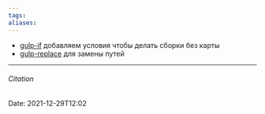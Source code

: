 ```yaml
---
tags: 
aliases: 
---
```

- [gulp-if](https://www.npmjs.com/package/gulp-if) добавляем условия чтобы делать сборки без карты 
- [gulp-replace](https://www.npmjs.com/package/gulp-replace) для замены путей

---
###### Citation
Date: 2021-12-29T12:02
